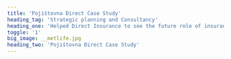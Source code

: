 ```yaml
---
title: 'Pojištovna Direct Case Study'
heading_tag: 'Strategic planning and Consultancy'
heading_one: 'Helped Direct Insurance to see the future role of insurance business'
toggle: '1'
big_image: __metlife.jpg
heading_two: 'Pojištovna Direct Case Study'
---
```


